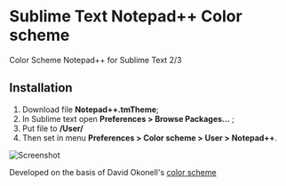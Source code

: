 # Sublime Text Notepad++ Color scheme
 Color Scheme Notepad++ for Sublime Text 2/3

## Installation
1. Download file <strong>Notepad++.tmTheme</strong>;
2. In Sublime text open <strong>Preferences > Browse Packages...</strong> ;
3. Put file to <strong>/User/</strong>
4. Then set in menu <strong>Preferences > Color scheme > User > Notepad++</strong>.

<img src="http://i.imgur.com/fOS8uNL.png" alt="Screenshot"></img>

Developed on the basis of David Okonell's <a href="http://www.dconnell.co.uk/blog/index.php/2012/08/02/notepad-color-scheme-for-sublime-text-2/">color scheme</a>
